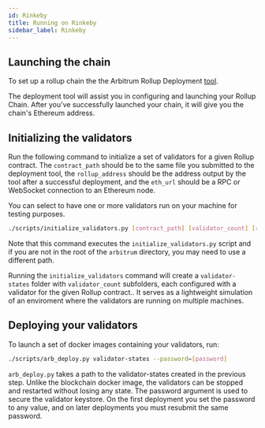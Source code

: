 ```yaml
---
id: Rinkeby
title: Running on Rinkeby
sidebar_label: Rinkeby
---
```


## Launching the chain

To set up a rollup chain the the Arbitrum Rollup Deployment [tool](https://developer.offchainlabs.com/tools/deployment/).

The deployment tool will assist you in configuring and launching your Rollup Chain. After you've successfully launched your chain, it will give you the chain's Ethereum address.

## Initializing the validators

Run the following command to initialize a set of validators for a given Rollup contract. The `contract_path` should be to the same file you submitted to the deployment tool, the `rollup_address` should be the address output by the tool after a successful deployment, and the `eth_url` should be a RPC or WebSocket connection to an Ethereum node.

You can select to have one or more validators run on your machine for testing purposes.

```bash
./scripts/initialize_validators.py [contract_path] [validator_count] [rollup_address] [eth_url]
```

Note that this command executes the `initialize_validators.py` script and if you are not in the root of the `arbitrum`
directory, you may need to use a different path.

Running the `initialize_validators` command will create a `validator-states` folder with `validator_count` subfolders, each configured with a validator for the given Rollup contract.. It serves as a lightweight simulation of an enviroment where the validators are running on multiple machines.

## Deploying your validators

To launch a set of docker images containing your validators, run:

```bash
./scripts/arb_deploy.py validator-states --password=[password]
```

`arb_deploy.py` takes a path to the validator-states created in the previous step. Unlike the blockchain docker image, the validators can be stopped and restarted without losing any state. The password argument is used to secure the validator keystore. On the first deployment you set the password to any value, and on later deployments you must resubmit the same password.
